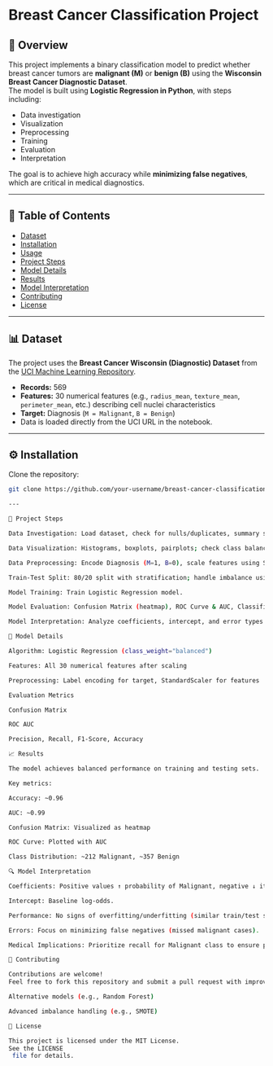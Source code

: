 # Breast Cancer Classification Project

## 📌 Overview
This project implements a binary classification model to predict whether breast cancer tumors are **malignant (M)** or **benign (B)** using the **Wisconsin Breast Cancer Diagnostic Dataset**.  
The model is built using **Logistic Regression in Python**, with steps including:
- Data investigation  
- Visualization  
- Preprocessing  
- Training  
- Evaluation  
- Interpretation  

The goal is to achieve high accuracy while **minimizing false negatives**, which are critical in medical diagnostics.

---

## 📂 Table of Contents
- [Dataset](#dataset)  
- [Installation](#installation)  
- [Usage](#usage)  
- [Project Steps](#project-steps)  
- [Model Details](#model-details)  
- [Results](#results)  
- [Model Interpretation](#model-interpretation)  
- [Contributing](#contributing)  
- [License](#license)  

---

## 📊 Dataset
The project uses the **Breast Cancer Wisconsin (Diagnostic) Dataset** from the [UCI Machine Learning Repository](https://archive.ics.uci.edu/ml/machine-learning-databases/breast-cancer-wisconsin/wdbc.data).  

- **Records:** 569  
- **Features:** 30 numerical features (e.g., `radius_mean`, `texture_mean`, `perimeter_mean`, etc.) describing cell nuclei characteristics  
- **Target:** Diagnosis (`M = Malignant`, `B = Benign`)  
- Data is loaded directly from the UCI URL in the notebook.  

---

## ⚙️ Installation
Clone the repository:
```bash
git clone https://github.com/your-username/breast-cancer-classification.git

---

📑 Project Steps

Data Investigation: Load dataset, check for nulls/duplicates, summary statistics.

Data Visualization: Histograms, boxplots, pairplots; check class balance (M vs B).

Data Preprocessing: Encode Diagnosis (M=1, B=0), scale features using StandardScaler, drop ID column.

Train-Test Split: 80/20 split with stratification; handle imbalance using class_weight="balanced".

Model Training: Train Logistic Regression model.

Model Evaluation: Confusion Matrix (heatmap), ROC Curve & AUC, Classification Report (Precision, Recall, F1-score, Accuracy).

Model Interpretation: Analyze coefficients, intercept, and error types (focus on false negatives).

🤖 Model Details

Algorithm: Logistic Regression (class_weight="balanced")

Features: All 30 numerical features after scaling

Preprocessing: Label encoding for target, StandardScaler for features

Evaluation Metrics

Confusion Matrix

ROC AUC

Precision, Recall, F1-Score, Accuracy

📈 Results

The model achieves balanced performance on training and testing sets.

Key metrics:

Accuracy: ~0.96

AUC: ~0.99

Confusion Matrix: Visualized as heatmap

ROC Curve: Plotted with AUC

Class Distribution: ~212 Malignant, ~357 Benign

🔍 Model Interpretation

Coefficients: Positive values ↑ probability of Malignant, negative ↓ it.

Intercept: Baseline log-odds.

Performance: No signs of overfitting/underfitting (similar train/test scores).

Errors: Focus on minimizing false negatives (missed malignant cases).

Medical Implications: Prioritize recall for Malignant class to ensure patient safety.

🤝 Contributing

Contributions are welcome!
Feel free to fork this repository and submit a pull request with improvements, such as:

Alternative models (e.g., Random Forest)

Advanced imbalance handling (e.g., SMOTE)

📜 License

This project is licensed under the MIT License.
See the LICENSE
 file for details.
